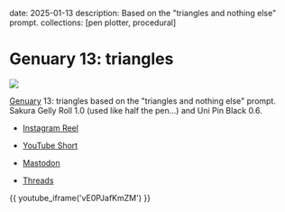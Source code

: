 date: 2025-01-13
description: Based on the "triangles and nothing else" prompt.
collections: [pen plotter, procedural]

Genuary 13: triangles
=====================

![](photo.jpg)

[Genuary][] 13: triangles based on the "triangles and nothing else" prompt. Sakura Gelly Roll 1.0 (used like half the pen...) and Uni Pin Black 0.6.

- [Instagram Reel](https://www.instagram.com/p/DExEuLoofL0/)
- [YouTube Short](https://www.youtube.com/shorts/vE0PJafKmZM)
- [Mastodon](https://vis.social/@narf/113821204971233644)
- [Threads](https://www.threads.net/@narfdotpl/post/DExFJulIMEq)

  [Genuary]: https://genuary.art/

{{ youtube_iframe('vE0PJafKmZM') }}
